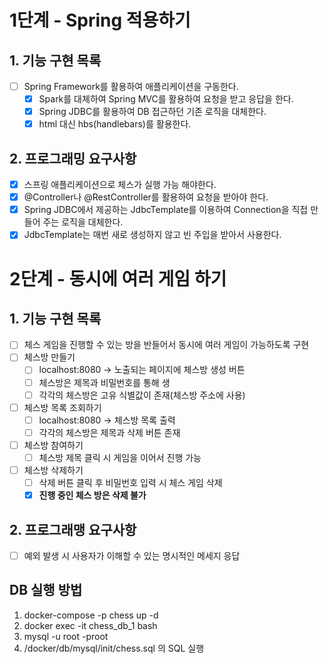 # 1단계 - Spring 적용하기 

## 1. 기능 구현 목록
- [ ] Spring Framework를 활용하여 애플리케이션을 구동한다.
  - [x] Spark를 대체하여 Spring MVC를 활용하여 요청을 받고 응답을 한다.
  - [x] Spring JDBC를 활용하여 DB 접근하던 기존 로직을 대체한다.
  - [x] html 대신 hbs(handlebars)를 활용한다.

## 2. 프로그래밍 요구사항
- [x] 스프링 애플리케이션으로 체스가 실행 가능 해야한다.
- [x] @Controller나 @RestController를 활용하여 요청을 받아야 한다.
- [x] Spring JDBC에서 제공하는 JdbcTemplate를 이용하여 Connection을 직접 만들어 주는 로직을 대체한다.
- [x] JdbcTemplate는 매번 새로 생성하지 않고 빈 주입을 받아서 사용한다.

# 2단계 - 동시에 여러 게임 하기

## 1. 기능 구현 목록
- [ ] 체스 게임을 진행할 수 있는 방을 반들어서 동시에 여러 게임이 가능하도록 구현
- [ ] 체스방 만들기
  - [ ] localhost:8080 -> 노출되는 페이지에 체스방 생성 버튼
  - [ ] 체스방은 제목과 비밀번호를 통해 생
  - [ ] 각각의 체스방은 고유 식별값이 존재(체스방 주소에 사용)
- [ ] 체스방 목록 조회하기
  - [ ] localhost:8080 -> 체스방 목록 출력
  - [ ] 각각의 체스방은 제목과 삭제 버튼 존재
- [ ] 체스방 참여하기
  - [ ] 체스방 제목 클릭 시 게임을 이어서 진행 가능 
- [ ] 체스방 삭제하기
  - [ ] 삭제 버튼 클릭 후 비밀번호 입력 시 체스 게임 삭제 
  - [x] **진행 중인 체스 방은 삭제 불가**
  
## 2. 프로그래맹 요구사항 
- [ ] 예외 발생 시 사용자가 이해할 수 있는 명시적인 메세지 응답


## DB 실행 방법

1. docker-compose -p chess up -d
2. docker exec -it chess_db_1 bash
3. mysql -u root -proot
4. /docker/db/mysql/init/chess.sql 의 SQL 실행
